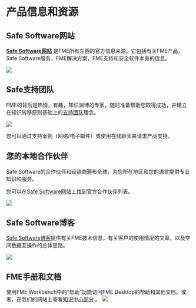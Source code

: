 # 产品信息和资源 #

## Safe Software网站 ##
**[Safe Software网站](https://www.safe.com/ "Safe Software web site")** 是FME所有东西的官方信息来源。它包括有关FME产品，Safe Software服务，FME解决方案，FME支持和安全软件本身的信息。

![](./Images/Img6.01.SafeWebSite.png) 

## Safe支持团队 ##
FME的背后是热情，有趣，知识渊博的专家，随时准备帮助您取得成功，并建立在知识转移原则基础上的[支持团队](https://www.safe.com/support/report-a-problem/ "FME Support Team page")理念。

![](./Images/Img6.02.SafeSupportTeam.png) 

您可以通过支持案例（网络/电子邮件）或使用在线聊天来请求产品支持。

## 您的本地合作伙伴 ##
Safe Software的合作伙伴和经销商遍布全球，为您所在地区和您的语言提供专业知识和服务。

您可以在[Safe Software网站](http://www.safe.com/partners/ "FME Partners Page")上找到官方合作伙伴列表。.

![](./Images/Img6.03.SafePartnersWorldImage.png)

## Safe Software博客 ##
[Safe Software博客](http://blog.safe.com/ "Safe Software Blog")提供有关FME技术信息，有关客户的使用情况的文章，以及空间数据互操作的总体思路。

![](./Images/Img6.04.SafeBlog.png) 

## FME手册和文档 ##
使用FME Workbench中的“帮助”功能访问FME Desktop的帮助和其他文档。或者，在我们的网站上查看[知识中心部分](https://support.safe.com/KnowledgeDocumentation "FME Product Documentation") 。
![](./Images/Img6.05.SafeDocumentation.png) 
